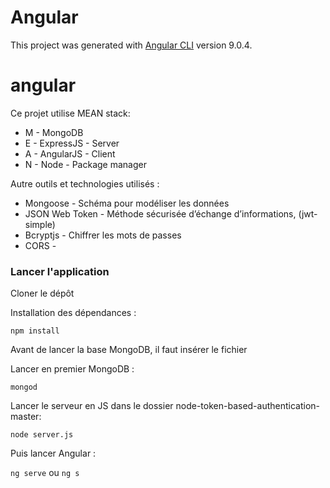 # Angular
This project was generated with [Angular CLI](https://github.com/angular/angular-cli) version 9.0.4.

# angular
Ce projet utilise MEAN stack:

* M - MongoDB
* E - ExpressJS - Server 
* A - AngularJS - Client 
* N - Node - Package manager

Autre outils et technologies utilisés :
* Mongoose - Schéma pour modéliser les données
* JSON Web Token - Méthode sécurisée d’échange d’informations,  (jwt-simple)
* Bcryptjs - Chiffrer les mots de passes
* CORS - 

### Lancer l'application
Cloner le dépôt

Installation des dépendances :

`npm install`

Avant de lancer la base MongoDB, il faut insérer le fichier 


Lancer en premier MongoDB :

`mongod`

Lancer le serveur en JS dans le dossier node-token-based-authentication-master:

`node server.js`

Puis lancer Angular :

`ng serve` ou `ng s`







